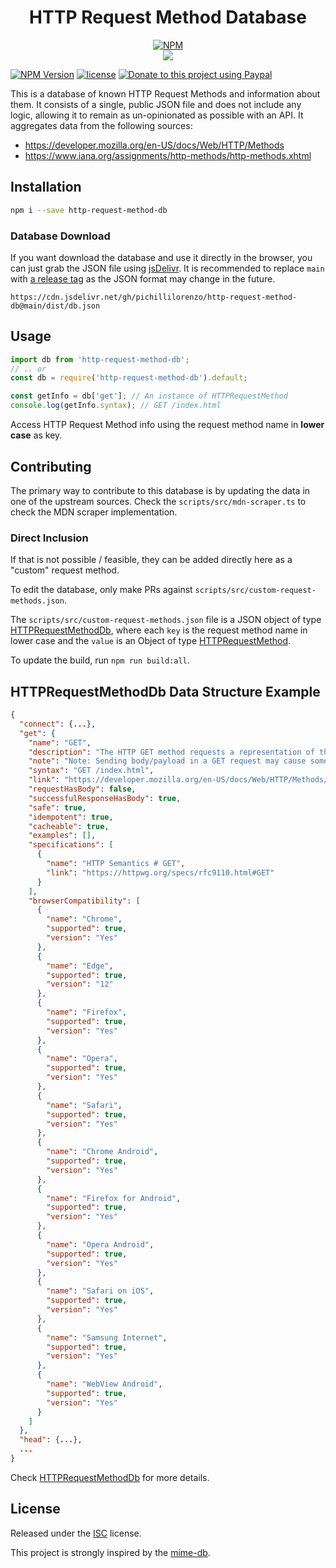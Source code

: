 <div align="center">

# HTTP Request Method Database

[![NPM](https://nodei.co/npm/http-request-method-db.png?compact=true)](https://nodei.co/npm/http-request-method-db/)
<br />
[![](https://img.shields.io/npm/dt/http-request-method-db.svg?style=flat-square)](https://www.npmjs.com/package/http-request-method-db)

</div>

[![NPM Version](https://badgen.net/npm/v/http-request-method-db)](https://npmjs.org/package/http-request-method-db)
[![license](https://img.shields.io/github/license/pichillilorenzo/http-request-method-db)](/LICENSE)
[![Donate to this project using Paypal](https://img.shields.io/badge/paypal-donate-yellow.svg)](https://www.paypal.me/LorenzoPichilli)

This is a database of known HTTP Request Methods and information about them. It consists of a single, public JSON file and does not include any logic, allowing it to remain as un-opinionated as possible with an API. It aggregates data from the following sources:

- https://developer.mozilla.org/en-US/docs/Web/HTTP/Methods
- https://www.iana.org/assignments/http-methods/http-methods.xhtml

## Installation

```bash
npm i --save http-request-method-db
```

### Database Download

If you want download the database and use it directly in the browser, you can just grab the
JSON file using [jsDelivr](https://www.jsdelivr.com/). It is recommended to
replace `main` with [a release tag](https://github.com/pichillilorenzo/http-request-method-db/tags)
as the JSON format may change in the future.

```
https://cdn.jsdelivr.net/gh/pichillilorenzo/http-request-method-db@main/dist/db.json
```

## Usage

```js
import db from 'http-request-method-db';
// .. or
const db = require('http-request-method-db').default;

const getInfo = db['get']; // An instance of HTTPRequestMethod
console.log(getInfo.syntax); // GET /index.html
```

Access HTTP Request Method info using the request method name in **lower case** as key.

## Contributing

The primary way to contribute to this database is by updating the data in one of the upstream sources.
Check the `scripts/src/mdn-scraper.ts` to check the MDN scraper implementation.

### Direct Inclusion

If that is not possible / feasible, they can be added directly here as a "custom" request method.

To edit the database, only make PRs against `scripts/src/custom-request-methods.json`.

The `scripts/src/custom-request-methods.json` file is a JSON object of type [HTTPRequestMethodDb](https://pichillilorenzo.github.io/http-request-method-db/interfaces/HTTPRequestMethodDb.html), where each `key` is the request method name in lower case and the `value`
is an Object of type [HTTPRequestMethod](https://pichillilorenzo.github.io/http-request-method-db/interfaces/HTTPRequestMethod.html).

To update the build, run `npm run build:all`.

## HTTPRequestMethodDb Data Structure Example

```json
{
  "connect": {...},
  "get": {
    "name": "GET",
    "description": "The HTTP GET method requests a representation of the specified resource. Requests using GET should only be used to request data (they shouldn't include data). Note: Sending body/payload in a GET request may cause some existing implementations to reject the request — while not prohibited by the specification, the semantics are undefined. It is better to just avoid sending payloads in GET requests.",
    "note": "Note: Sending body/payload in a GET request may cause some existing implementations to reject the request — while not prohibited by the specification, the semantics are undefined. It is better to just avoid sending payloads in GET requests.",
    "syntax": "GET /index.html",
    "link": "https://developer.mozilla.org/en-US/docs/Web/HTTP/Methods/GET",
    "requestHasBody": false,
    "successfulResponseHasBody": true,
    "safe": true,
    "idempotent": true,
    "cacheable": true,
    "examples": [],
    "specifications": [
      {
        "name": "HTTP Semantics # GET",
        "link": "https://httpwg.org/specs/rfc9110.html#GET"
      }
    ],
    "browserCompatibility": [
      {
        "name": "Chrome",
        "supported": true,
        "version": "Yes"
      },
      {
        "name": "Edge",
        "supported": true,
        "version": "12"
      },
      {
        "name": "Firefox",
        "supported": true,
        "version": "Yes"
      },
      {
        "name": "Opera",
        "supported": true,
        "version": "Yes"
      },
      {
        "name": "Safari",
        "supported": true,
        "version": "Yes"
      },
      {
        "name": "Chrome Android",
        "supported": true,
        "version": "Yes"
      },
      {
        "name": "Firefox for Android",
        "supported": true,
        "version": "Yes"
      },
      {
        "name": "Opera Android",
        "supported": true,
        "version": "Yes"
      },
      {
        "name": "Safari on iOS",
        "supported": true,
        "version": "Yes"
      },
      {
        "name": "Samsung Internet",
        "supported": true,
        "version": "Yes"
      },
      {
        "name": "WebView Android",
        "supported": true,
        "version": "Yes"
      }
    ]
  },
  "head": {...},
  ...
}
```

Check [HTTPRequestMethodDb](https://pichillilorenzo.github.io/http-request-method-db/interfaces/HTTPRequestMethodDb.html) for more details.

## License

Released under the [ISC](/LICENSE) license.

This project is strongly inspired by the [mime-db](https://github.com/jshttp/mime-db).
